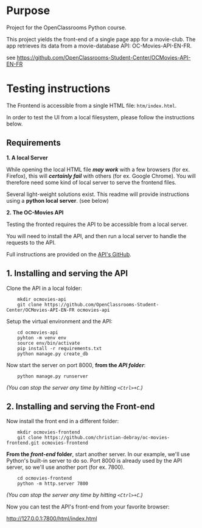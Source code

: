 # Purpose

Project for the OpenClassrooms Python course.

This project yields the front-end of a single page app for a movie-club. The app retrieves its data from a movie-database API: OC-Movies-API-EN-FR.

see https://github.com/OpenClassrooms-Student-Center/OCMovies-API-EN-FR


# Testing instructions

The Frontend is accessible from a single HTML file: `htm/index.html`.

In order to test the UI from a local filesystem, please follow the instructions below.

## Requirements

**1. A local Server**

While opening the local HTML file ***may work*** with a few browsers (for ex. Firefox), this will ***certainly fail*** with others (for ex. Google Chrome).
You will therefore need some kind of local server to serve the frontend files.

Several light-weight solutions exist. This readme will provide instructions using a **python local server**. (see below)

**2. The OC-Movies API**

Testing the fronted requires the API to be accessible from a local server.

You will need to install the API, and then run a local server to handle the requests to the API.

Full instructions are provided on the [API's GitHub](https://github.com/OpenClassrooms-Student-Center/OCMovies-API-EN-FR).

## 1. Installing and serving the API

Clone the API in a local folder:
```
    mkdir ocmovies-api
    git clone https://github.com/OpenClassrooms-Student-Center/OCMovies-API-EN-FR ocmovies-api
```

Setup the virtual environment and the API:
```
    cd ocmovies-api
    pyhton -m venv env
    source env/bin/activate
    pip install -r requirements.txt
    python manage.py create_db
```

Now start the server on port 8000, **from the *API folder***:
```
    python manage.py runserver
```
_(You can stop the server any time by hitting `<Ctrl>+C`.)_

## 2. Installing and serving the Front-end

Now install the front end in a different folder:

```
    mkdir ocmovies-frontend
    git clone https://github.com/christian-debray/oc-movies-frontend.git ocmovies-frontend
```

**From the *front-end* folder**, start another server. In our example, we'll use Python's built-in server to do so. Port 8000 is already used by the API server, so we'll use another port (for ex. 7800).

```
    cd ocmovies-frontend
    python -m http.server 7800
```
_(You can stop the server any time by hitting `<Ctrl>+C`.)_

Now you can test the API's front-end from your favorite browser:

http://127.0.0.1:7800/html/index.html
